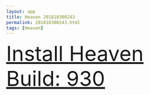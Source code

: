 ```yaml
---
layout: app
title: Heaven 201810300243
permalink: 201810300243.html
tags: [Heaven]
---
```

<div class="pure-g">
    <div class="pure-u-1-1" style="font-size: 4em">
        <a class="pure-button-primary" href="itms-services://?action=download-manifest&url=https%3A%2F%2Flitsungyisigono.github.io%2FTestScript%2Fmanifests%2F201810300243.plist"><i class="fa fa-download" aria-hidden="true"></i>Install Heaven Build: 930</a>
    </div>
</div>